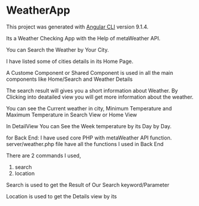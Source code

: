 # WeatherApp

This project was generated with [Angular CLI](https://github.com/angular/angular-cli) version 9.1.4.

Its a Weather Checking App with the Help of metaWeather API.

You can Search the Weather by Your City.

I have listed some of cities details in its Home Page.

A <weather></weather> Custome Component or Shared Component is used in all the main components like Home/Search and Weather Details

The search result will gives you a short information about Weather. By Clicking into deatailed view you will get more information about the weather.

You can see the Current weather in city, Minimum Temperature and Maximum Temperature in Search View or Home View

In DetailView You can See the Week temperature by its Day by Day.

for Back End:
 I have used core PHP with metaWeather API function.
 server/weather.php file have all the functions I used in Back End

 There are 2 commands I used,
 1. search
 2. location

 Search is used to get the Result of Our Search keyword/Parameter

 Location is used to get the Details view by its 

<!-- ## Development server

Run `ng serve` for a dev server. Navigate to `http://localhost:4200/`. The app will automatically reload if you change any of the source files.

## Code scaffolding

Run `ng generate component component-name` to generate a new component. You can also use `ng generate directive|pipe|service|class|guard|interface|enum|module`.

## Build

Run `ng build` to build the project. The build artifacts will be stored in the `dist/` directory. Use the `--prod` flag for a production build.

## Running unit tests

Run `ng test` to execute the unit tests via [Karma](https://karma-runner.github.io).

## Running end-to-end tests

Run `ng e2e` to execute the end-to-end tests via [Protractor](http://www.protractortest.org/).

## Further help

To get more help on the Angular CLI use `ng help` or go check out the [Angular CLI README](https://github.com/angular/angular-cli/blob/master/README.md). -->
